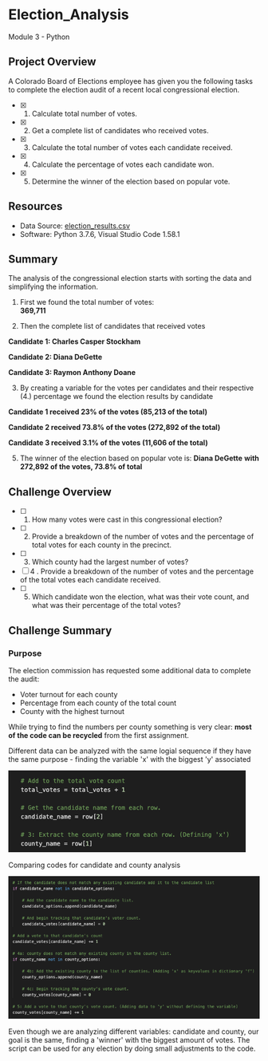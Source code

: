 # Election_Analysis
Module 3 - Python

## Project Overview
A Colorado Board of Elections employee has given you the following tasks to complete the election audit of a recent local congressional election. 

- [x] 1. Calculate total number of votes.
- [x] 2. Get a complete list of candidates who received votes.
- [x] 3. Calculate the total number of votes each candidate received.
- [x] 4. Calculate the percentage of votes each candidate won. 
- [x] 5. Determine the winner of the election based on popular vote.

## Resources 

- Data Source: [election_results.csv](https://github.com/GabrielaTuma/Election_Analysis/blob/main/Resources/election_results.csv)
- Software: Python 3.7.6, Visual Studio Code 1.58.1

## Summary 
The analysis of the congressional election starts with sorting the data and simplifying the information. 

1. First we found the total number of votes:  
**369,711**

2. Then the complete list of candidates that received votes 

**Candidate 1: Charles Casper Stockham**

**Candidate 2: Diana DeGette**

**Candidate 3: Raymon Anthony Doane**


3. By creating a variable for the votes per candidates and their respective (4.) percentage we found the election results by candidate 

**Candidate 1 received 23% of the votes (85,213 of the total)**

**Candidate 2 received 73.8% of the votes (272,892 of the total)**

**Candidate 3 received 3.1% of the votes (11,606 of the total)**


5. The winner of the election based on popular vote is:
**Diana DeGette**
**with 272,892 of the votes, 73.8% of total**

## Challenge Overview

- [ ] 1. How many votes were cast in this congressional election?
- [ ] 2. Provide a breakdown of the number of votes and the percentage of total votes for each county in the precinct.
- [ ] 3. Which county had the largest number of votes?
- [ ] 4 . Provide a breakdown of the number of votes and the percentage of the total votes each candidate received.
- [ ] 5. Which candidate won the election, what was their vote count, and what was their percentage of the total votes?

## Challenge Summary 

### Purpose 
The election commission has requested some additional data to complete the audit:
- Voter turnout for each county
- Percentage from each county of the total count
- County with the highest turnout

While trying to find the numbers per county something is very clear: **most of the code can be recycled** from the first assignment. 

Different data can be analyzed with the same logial sequence if they have the same purpose - finding the variable 'x' with the biggest 'y' associated

![Candidate vs County](https://github.com/GabrielaTuma/Election_Analysis/blob/7b935aa1f6a94015581221052939be44551c48e5/analysis/Candidate%20vs%20County%20Analysis%202.png)

Comparing codes for candidate and county analysis

![Comparing codes](https://github.com/GabrielaTuma/Election_Analysis/blob/7b935aa1f6a94015581221052939be44551c48e5/analysis/Candidate%20vs%20County%20Analysis%20.png)

Even though we are analyzing different variables: candidate and county, our goal is the same, finding a 'winner' with the biggest amount of votes. The script can be used for any election by doing small adjustments to the code. 




